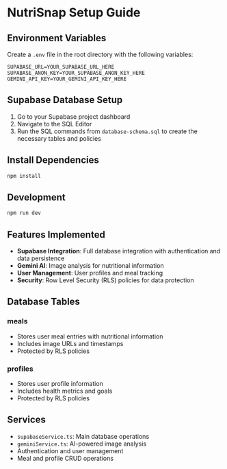 # NutriSnap Setup Guide

## Environment Variables

Create a `.env` file in the root directory with the following variables:

```env
SUPABASE_URL=YOUR_SUPABASE_URL_HERE
SUPABASE_ANON_KEY=YOUR_SUPABASE_ANON_KEY_HERE
GEMINI_API_KEY=YOUR_GEMINI_API_KEY_HERE
```

## Supabase Database Setup

1. Go to your Supabase project dashboard
2. Navigate to the SQL Editor
3. Run the SQL commands from `database-schema.sql` to create the necessary tables and policies

## Install Dependencies

```bash
npm install
```

## Development

```bash
npm run dev
```

## Features Implemented

- **Supabase Integration**: Full database integration with authentication and data persistence
- **Gemini AI**: Image analysis for nutritional information
- **User Management**: User profiles and meal tracking
- **Security**: Row Level Security (RLS) policies for data protection

## Database Tables

### meals
- Stores user meal entries with nutritional information
- Includes image URLs and timestamps
- Protected by RLS policies

### profiles
- Stores user profile information
- Includes health metrics and goals
- Protected by RLS policies

## Services

- `supabaseService.ts`: Main database operations
- `geminiService.ts`: AI-powered image analysis
- Authentication and user management
- Meal and profile CRUD operations
